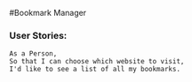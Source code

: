 #Bookmark Manager

### User Stories:
```
As a Person,
So that I can choose which website to visit,
I'd like to see a list of all my bookmarks.
```

